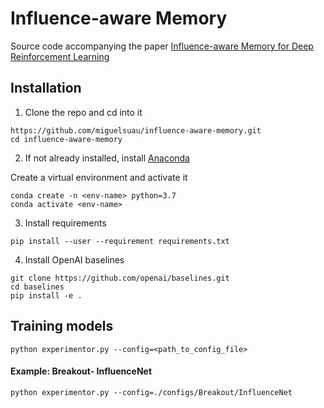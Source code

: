 # Influence-aware Memory
Source code accompanying the paper [Influence-aware Memory for Deep Reinforcement Learning](https://openreview.net/pdf?id=rJlS-ertwr)
## Installation
1. Clone the repo and cd into it
```
https://github.com/miguelsuau/influence-aware-memory.git
cd influence-aware-memory
```
2. If not already installed, install [Anaconda](https://www.anaconda.com/distribution/)

Create a virtual environment and activate it
```
conda create -n <env-name> python=3.7
conda activate <env-name>
```
3. Install requirements
```
pip install --user --requirement requirements.txt
```
4. Install OpenAI baselines

```
git clone https://github.com/openai/baselines.git
cd baselines
pip install -e .
```

## Training models
```console
python experimentor.py --config=<path_to_config_file>
```
#### Example: Breakout- InfluenceNet

```
python experimentor.py --config=./configs/Breakout/InfluenceNet
```
